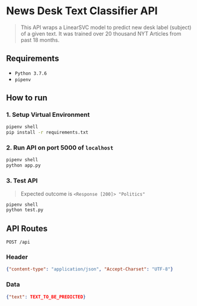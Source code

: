 # News Desk Text Classifier API

> This API wraps a LinearSVC model to predict new desk label (subject) of a given text. It was trained over 20 thousand NYT Articles from past 18 months.

## Requirements

* `Python 3.7.6`
* `pipenv`

## How to run

### 1. Setup Virtual Environment

```bash
pipenv shell
pip install -r requirements.txt
```

### 2. Run API on port 5000 of `localhost`

```bash
pipenv shell
python app.py
```

### 3. Test API

> Expected outcome is `<Response [200]> "Politics"`

```bash
pipenv shell
python test.py
```

## API Routes

`POST /api`

### Header

```json
{"content-type": "application/json", "Accept-Charset": "UTF-8"}
```

### Data

```json
{"text": TEXT_TO_BE_PREDICTED}
```
